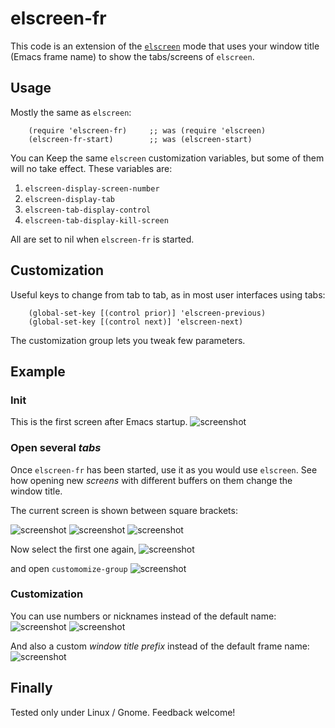 # elscreen-fr
This code is an extension of
the [`elscreen`](https://github.com/knu/elscreen) mode that uses your
window title (Emacs frame name) to show the tabs/screens of
`elscreen`.

## Usage
Mostly the same as `elscreen`:

```{lisp}
    (require 'elscreen-fr)     ;; was (require 'elscreen)
    (elscreen-fr-start)        ;; was (elscreen-start)
```

You can Keep the same `elscreen` customization variables, but some of
them will no take effect. These variables are:

1. `elscreen-display-screen-number`
2. `elscreen-display-tab`
3. `elscreen-tab-display-control`
4. `elscreen-tab-display-kill-screen`

All are set to nil when `elscreen-fr` is started.

## Customization
Useful keys to change from tab to tab, as in most user interfaces
using tabs:

```{lisp}
    (global-set-key [(control prior)] 'elscreen-previous)
    (global-set-key [(control next)] 'elscreen-next)
```

The customization group lets you tweak few parameters.

## Example

### Init
This is the first screen after Emacs startup.
![screenshot](https://raw.githubusercontent.com/rocher/elscreen-fr/master/img/0-init.png)

### Open several *tabs*
Once `elscreen-fr` has been started, use it as you would use
`elscreen`. See how opening new *screens* with different buffers on
them change the window title.

The current screen is shown between square brackets:

![screenshot](https://raw.githubusercontent.com/rocher/elscreen-fr/master/img/1-one-tab.png)
![screenshot](https://raw.githubusercontent.com/rocher/elscreen-fr/master/img/2-two-tabs.png)
![screenshot](https://raw.githubusercontent.com/rocher/elscreen-fr/master/img/3-three-tabs.png)

Now select the first one again,
![screenshot](https://raw.githubusercontent.com/rocher/elscreen-fr/master/img/4-three-tabs-select-first.png)

and open `customomize-group`
![screenshot](https://raw.githubusercontent.com/rocher/elscreen-fr/master/img/5-three-tabs-first-is-custom.png)


### Customization

You can use numbers or nicknames instead of the default name:
![screenshot](https://raw.githubusercontent.com/rocher/elscreen-fr/master/img/6-using-numbers.png)
![screenshot](https://raw.githubusercontent.com/rocher/elscreen-fr/master/img/7-using-numbers-and-nicknames.png)


And also a custom *window title prefix* instead of the default frame name:
![screenshot](https://raw.githubusercontent.com/rocher/elscreen-fr/master/img/8-with-custom-prefix.png)


## Finally
Tested only under Linux / Gnome.  Feedback welcome!
